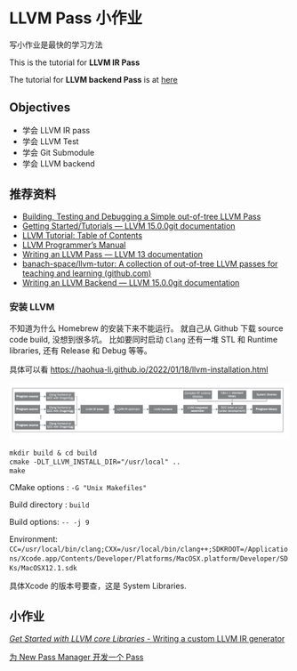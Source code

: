 # LLVM Pass 小作业

写小作业是最快的学习方法

This is the tutorial for **LLVM IR Pass** 

The tutorial for **LLVM backend Pass** is at [here](../llvm-hello-world-backend/README.md) 

## Objectives 

- 学会 LLVM IR pass 
- 学会 LLVM Test 
- 学会 Git Submodule 
- 学会 LLVM backend 

## 推荐资料

- [Building, Testing and Debugging a Simple out-of-tree LLVM Pass](https://llvm.org/devmtg/2015-10/slides/GueltonGuinet-BuildingTestingDebuggingASimpleOutOfTreePass.pdf)
- [Getting Started/Tutorials — LLVM 15.0.0git documentation](https://llvm.org/docs/GettingStartedTutorials.html)
- [LLVM Tutorial: Table of Contents](https://llvm.org/docs/tutorial/index.html)
- [LLVM Programmer’s Manual](https://llvm.org/docs/ProgrammersManual.html)
- [Writing an LLVM Pass — LLVM 13 documentation](https://llvm.org/docs/WritingAnLLVMPass.html)
- [banach-space/llvm-tutor: A collection of out-of-tree LLVM passes for teaching and learning (github.com)](https://github.com/banach-space/llvm-tutor)
- [Writing an LLVM Backend — LLVM 15.0.0git documentation](https://llvm.org/docs/WritingAnLLVMBackend.html)

### 安装 LLVM 

不知道为什么 Homebrew 的安装下来不能运行。
就自己从 Github 下载 source code build, 没想到很多坑。
比如要同时启动 `Clang` 还有一堆 STL 和 Runtime libraries, 还有 Release 和 Debug 等等。

具体可以看 https://haohua-li.github.io/2022/01/18/llvm-installation.html

![](https://raw.githubusercontent.com/haohua-li/photo-asset-repo/main/imgs/image-20220201155131404.png)

```
mkdir build & cd build 
cmake -DLT_LLVM_INSTALL_DIR="/usr/local" ..
make
```

CMake options : `-G "Unix Makefiles"`

Build directory : `build`

Build options: `-- -j 9`

Environment: `CC=/usr/local/bin/clang;CXX=/usr/local/bin/clang++;SDKROOT=/Applications/Xcode.app/Contents/Developer/Platforms/MacOSX.platform/Developer/SDKs/MacOSX12.1.sdk` 

具体Xcode 的版本号要查，这是 System Libraries. 

## 小作业

[*Get Started with LLVM core Libraries* -  Writing a custom LLVM IR generator](./_LLVMCoreLibrariesBook/write_llvm_ir_generator.md)

[为 New Pass Manager 开发一个 Pass](./_Homeworks/write_an_pass_npm.md) 

